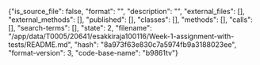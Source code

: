 {"is_source_file": false, "format": "", "description": "", "external_files": [], "external_methods": [], "published": [], "classes": [], "methods": [], "calls": [], "search-terms": [], "state": 2, "filename": "/app/data/T0005/20641/esakkiraja100116/Week-1-assignment-with-tests/README.md", "hash": "8a973f63e830c7a5974fb9a3188023ee", "format-version": 3, "code-base-name": "b9861tv"}